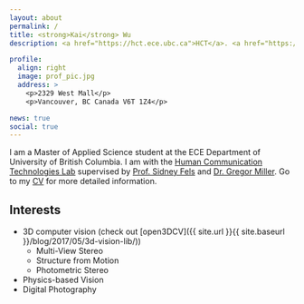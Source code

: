 ```yaml
---
layout: about
permalink: /
title: <strong>Kai</strong> Wu
description: <a href="https://hct.ece.ubc.ca">HCT</a>. <a href="https://www.ece.ubc.ca">ECE Department</a>. <a href="https://www.ubc.ca">University of British Columbia</a>.

profile:
  align: right
  image: prof_pic.jpg
  address: >
    <p>2329 West Mall</p>
    <p>Vancouver, BC Canada V6T 1Z4</p>

news: true
social: true
---
```


I am a Master of Applied Science student at the ECE Department of University of British Columbia. I am with the [Human Communication Technologies Lab](http://hct.ece.ubc.ca) supervised by [Prof. Sidney Fels](http://hct.ece.ubc.ca/person/sid-fels/) and [Dr. Gregor Miller](http://www.ece.ubc.ca/~gregor/). Go to my [CV](https://imkaywu.github.io/cv) for more detailed information.

## Interests
- 3D computer vision (check out [open3DCV]({{ site.url }}{{ site.baseurl }}/blog/2017/05/3d-vision-lib/))
	- Multi-View Stereo
	- Structure from Motion
	- Photometric Stereo
- Physics-based Vision
- Digital Photography

<!-- ## Note
This articles are licensed under Creative Commons 3.0 Attribution. This means you can copy/paste it, share it, post it on your own website, change it, and generally do whatever you want with it, providing you mention my name. Although you don't have to, if you base your work on mine, I encourage you to publish your own writings under Creative Commons so that it's easier for others to share and collaborate as well. -->

<!-- Write your biography here. Tell the world about yourself. Link to your favorite [subreddit](http://reddit.com){:target="\_blank"}. You can put a picture in, too. The code is already in, just name your picture `prof_pic.jpg` and put it in the `img/` folder.

Put your address / P.O. box / other info right below your picture. You can also disable any these elements by editing `profile` property of the YAML header of your `_pages/about.md`. Edit `_bibliography/papers.bib` and Jekyll will render your [publications page](/al-folio/publications/) automatically.

Link to your social media connections, too. This theme is set up to use [Font Awesome icons](http://fortawesome.github.io/Font-Awesome/){:target="\_blank"} and [Academicons](https://jpswalsh.github.io/academicons/){:target="\_blank"}, like the ones below. Add your Facebook, Twitter, LinkedIn, Google Scholar, or just disable all of them. -->
